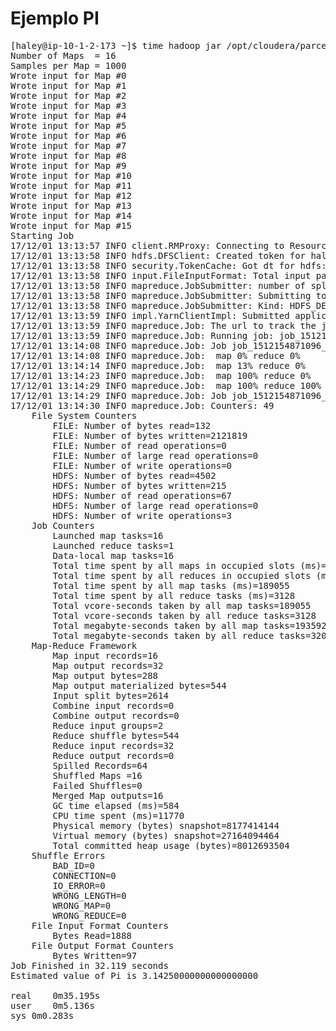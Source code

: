 # Ejemplo PI

<pre class="prettyprint">
[haley@ip-10-1-2-173 ~]$ time hadoop jar /opt/cloudera/parcels/CDH/jars/hadoop-examples.jar pi 16 1000
Number of Maps  = 16
Samples per Map = 1000
Wrote input for Map #0
Wrote input for Map #1
Wrote input for Map #2
Wrote input for Map #3
Wrote input for Map #4
Wrote input for Map #5
Wrote input for Map #6
Wrote input for Map #7
Wrote input for Map #8
Wrote input for Map #9
Wrote input for Map #10
Wrote input for Map #11
Wrote input for Map #12
Wrote input for Map #13
Wrote input for Map #14
Wrote input for Map #15
Starting Job
17/12/01 13:13:57 INFO client.RMProxy: Connecting to ResourceManager at ip-10-1-2-173.ec2.internal/10.1.2.173:8032
17/12/01 13:13:58 INFO hdfs.DFSClient: Created token for haley: HDFS_DELEGATION_TOKEN owner=haley@ALEXPG06.HQ, renewer=yarn, realUser=, issueDate=1512155638140, maxDate=1512760438140, sequenceNumber=1, masterKeyId=2 on 10.1.2.173:8020
17/12/01 13:13:58 INFO security.TokenCache: Got dt for hdfs://ip-10-1-2-173.ec2.internal:8020; Kind: HDFS_DELEGATION_TOKEN, Service: 10.1.2.173:8020, Ident: (token for haley: HDFS_DELEGATION_TOKEN owner=haley@ALEXPG06.HQ, renewer=yarn, realUser=, issueDate=1512155638140, maxDate=1512760438140, sequenceNumber=1, masterKeyId=2)
17/12/01 13:13:58 INFO input.FileInputFormat: Total input paths to process : 16
17/12/01 13:13:58 INFO mapreduce.JobSubmitter: number of splits:16
17/12/01 13:13:58 INFO mapreduce.JobSubmitter: Submitting tokens for job: job_1512154871096_0001
17/12/01 13:13:58 INFO mapreduce.JobSubmitter: Kind: HDFS_DELEGATION_TOKEN, Service: 10.1.2.173:8020, Ident: (token for haley: HDFS_DELEGATION_TOKEN owner=haley@ALEXPG06.HQ, renewer=yarn, realUser=, issueDate=1512155638140, maxDate=1512760438140, sequenceNumber=1, masterKeyId=2)
17/12/01 13:13:59 INFO impl.YarnClientImpl: Submitted application application_1512154871096_0001
17/12/01 13:13:59 INFO mapreduce.Job: The url to track the job: http://ip-10-1-2-173.ec2.internal:8088/proxy/application_1512154871096_0001/
17/12/01 13:13:59 INFO mapreduce.Job: Running job: job_1512154871096_0001
17/12/01 13:14:08 INFO mapreduce.Job: Job job_1512154871096_0001 running in uber mode : false
17/12/01 13:14:08 INFO mapreduce.Job:  map 0% reduce 0%
17/12/01 13:14:14 INFO mapreduce.Job:  map 13% reduce 0%
17/12/01 13:14:23 INFO mapreduce.Job:  map 100% reduce 0%
17/12/01 13:14:29 INFO mapreduce.Job:  map 100% reduce 100%
17/12/01 13:14:29 INFO mapreduce.Job: Job job_1512154871096_0001 completed successfully
17/12/01 13:14:30 INFO mapreduce.Job: Counters: 49
	File System Counters
		FILE: Number of bytes read=132
		FILE: Number of bytes written=2121819
		FILE: Number of read operations=0
		FILE: Number of large read operations=0
		FILE: Number of write operations=0
		HDFS: Number of bytes read=4502
		HDFS: Number of bytes written=215
		HDFS: Number of read operations=67
		HDFS: Number of large read operations=0
		HDFS: Number of write operations=3
	Job Counters 
		Launched map tasks=16
		Launched reduce tasks=1
		Data-local map tasks=16
		Total time spent by all maps in occupied slots (ms)=189055
		Total time spent by all reduces in occupied slots (ms)=3128
		Total time spent by all map tasks (ms)=189055
		Total time spent by all reduce tasks (ms)=3128
		Total vcore-seconds taken by all map tasks=189055
		Total vcore-seconds taken by all reduce tasks=3128
		Total megabyte-seconds taken by all map tasks=193592320
		Total megabyte-seconds taken by all reduce tasks=3203072
	Map-Reduce Framework
		Map input records=16
		Map output records=32
		Map output bytes=288
		Map output materialized bytes=544
		Input split bytes=2614
		Combine input records=0
		Combine output records=0
		Reduce input groups=2
		Reduce shuffle bytes=544
		Reduce input records=32
		Reduce output records=0
		Spilled Records=64
		Shuffled Maps =16
		Failed Shuffles=0
		Merged Map outputs=16
		GC time elapsed (ms)=584
		CPU time spent (ms)=11770
		Physical memory (bytes) snapshot=8177414144
		Virtual memory (bytes) snapshot=27164094464
		Total committed heap usage (bytes)=8012693504
	Shuffle Errors
		BAD_ID=0
		CONNECTION=0
		IO_ERROR=0
		WRONG_LENGTH=0
		WRONG_MAP=0
		WRONG_REDUCE=0
	File Input Format Counters 
		Bytes Read=1888
	File Output Format Counters 
		Bytes Written=97
Job Finished in 32.119 seconds
Estimated value of Pi is 3.14250000000000000000

real	0m35.195s
user	0m5.136s
sys	0m0.283s
</pre>

